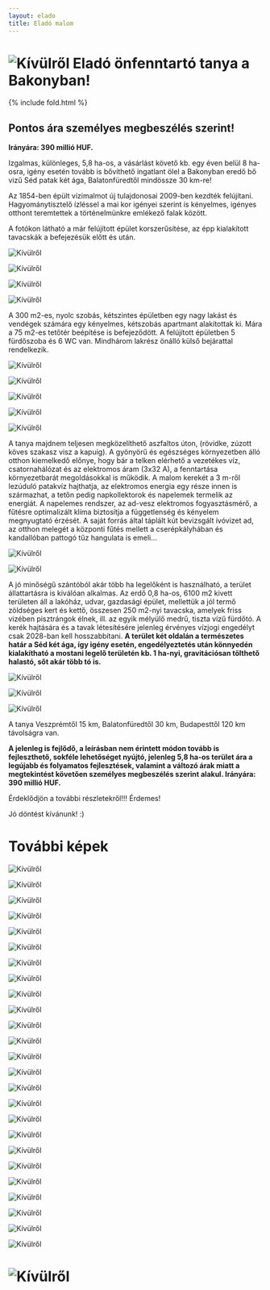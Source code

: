 ```yaml
---
layout: elado
title: Eladó malom
---
```


# ![Kívülről](https://i.imgur.com/HSakLid.jpg) Eladó önfenntartó tanya a Bakonyban!

{% include fold.html %}

## Pontos ára személyes megbeszélés szerint!
**Irányára: 390 millió HUF.**


Izgalmas, különleges, 5,8 ha-os, a vásárlást követő kb. egy éven belül 8 ha-osra, igény esetén tovább is bővíthető ingatlant ölel a Bakonyban eredő bő vizű Séd patak két ága, Balatonfüredtől mindössze 30 km-re!

Az 1854-ben épült vízimalmot új tulajdonosai 2009-ben kezdték felújítani. Hagyománytisztelő ízléssel a mai kor igényei szerint is kényelmes, igényes otthont teremtettek a történelmünkre emlékező falak között. 

A fotókon látható a már felújított épület korszerűsítése, az épp kialakított tavacskák a befejezésük előtt és után. 

![Kívülről](https://i.imgur.com/y6O4BeK.jpg)

![Kívülről](https://i.imgur.com/JAcfpSa.jpg)

![Kívülről](https://i.imgur.com/eiYFpPE.jpg)

![Kívülről](https://i.imgur.com/WXF6yub.jpg)

A 300 m2-es, nyolc szobás, kétszintes épületben egy nagy lakást és vendégek számára egy kényelmes, kétszobás apartmant alakítottak ki. Mára a 75 m2-es tetőtér beépítése is befejeződött. A felújított épületben 5 fürdőszoba és 6 WC van. Mindhárom lakrész önálló külső bejárattal rendelkezik. 

![Kívülről](https://i.imgur.com/AhuyWn4.jpg)

![Kívülről](https://i.imgur.com/1mO1Qu9.jpg)

![Kívülről](https://i.imgur.com/zipFLEZ.jpg)

![Kívülről](https://i.imgur.com/JjwSV0l.jpg)

![Kívülről](https://i.imgur.com/6rZjLTe.jpg)

A tanya majdnem teljesen megközelíthető aszfaltos úton, (rövidke, zúzott köves szakasz visz a kapuig). A gyönyörű és egészséges környezetben álló otthon kiemelkedő előnye, hogy bár a telken elérhető a vezetékes víz, csatornahálózat és az elektromos áram (3x32 A), a fenntartása környezetbarát megoldásokkal is működik. A malom kerekét a 3 m-ről lezúduló patakvíz hajthatja, az elektromos energia egy része innen is származhat, a tetőn pedig napkollektorok és napelemek termelik az energiát. A napelemes rendszer, az ad-vesz elektromos fogyasztásmérő, a fűtésre optimalizált klíma biztosítja a függetlenség és kényelem megnyugtató érzését. A saját forrás által táplált kút bevizsgált ivóvizet ad, az otthon melegét a központi fűtés mellett a cserépkályhában és kandallóban pattogó tűz hangulata is emeli…

![Kívülről](https://i.imgur.com/7E4lwFm.jpg)

![Kívülről](https://i.imgur.com/amgPlmg.jpg)

A jó minőségű szántóból akár több ha legelőként is használható, a terület állattartásra is kiválóan alkalmas. Az erdő 0,8 ha-os, 6100 m2 kivett területen áll a lakóház, udvar, gazdasági épület, mellettük a jól termő zöldséges kert és kettő, összesen 250 m2-nyi tavacska, amelyek friss vizében pisztrángok élnek, ill. az egyik mélyülő medrű, tiszta vízű fürdőtó. A kerék hajtására és a tavak létesítésére jelenleg érvényes vízjogi engedélyt csak 2028-ban kell hosszabbítani. 
**A terület két oldalán a természetes határ a Séd két ága, így igény esetén, engedélyeztetés után könnyedén kialakítható a mostani legelő területén kb. 1 ha-nyi, gravitációsan tölthető halastó, sőt akár több tó is.**

![Kívülről](https://i.imgur.com/Nae804W.jpg)

![Kívülről](https://i.imgur.com/96RdIM1.jpg)

![Kívülről](https://i.imgur.com/iVekA8C.jpg)

A tanya Veszprémtől 15 km, Balatonfüredtől 30 km, Budapesttől 120 km távolságra van.

**A jelenleg is fejlődő, a leírásban nem érintett módon tovább is fejleszthető, sokféle lehetőséget nyújtó, jelenleg 5,8 ha-os terület ára a legújabb és folyamatos fejlesztések, valamint a változó árak miatt a megtekintést követően személyes megbeszélés szerint alakul.
Irányára: 390 millió HUF.**

Érdeklődjön a további részletekről!!! Érdemes!

Jó döntést kívánunk! :)

# További képek

![Kívülről](https://i.imgur.com/LqFrwjU.jpg)

![Kívülről](https://i.imgur.com/ZYDQ38h.jpg)

![Kívülről](https://i.imgur.com/cHwgdIm.jpg)

![Kívülről](https://i.imgur.com/y00UVO2.jpg)

![Kívülről](https://i.imgur.com/YhI4eTS.jpg)

![Kívülről](https://i.imgur.com/tc6fhUS.jpg)

![Kívülről](https://i.imgur.com/NBloOsX.jpg)

![Kívülről](https://i.imgur.com/pwnwLmS.jpg)

![Kívülről](https://i.imgur.com/bIz4DC5.jpg)

![Kívülről](https://i.imgur.com/XPNh6sa.jpg)

![Kívülről](https://i.imgur.com/7nJY3Vg.jpg)

![Kívülről](https://i.imgur.com/8PldK8Q.jpg)

![Kívülről](https://i.imgur.com/PGn81UA.jpg)

![Kívülről](https://i.imgur.com/GBVGLUi.jpg)

![Kívülről](https://i.imgur.com/lvGf4Vr.jpg)

![Kívülről](https://i.imgur.com/uLm5uNr.jpg)

![Kívülről](https://i.imgur.com/Pt8XAD0.jpg)

![Kívülről](https://i.imgur.com/jU6yM23.jpg)

![Kívülről](https://i.imgur.com/EfiB1LL.jpg)

![Kívülről](https://i.imgur.com/Fiop18z.jpg)

![Kívülről](https://i.imgur.com/6r1ZOKL.jpg)

![Kívülről](https://i.imgur.com/lQgpfgh.jpg)

![Kívülről](https://i.imgur.com/M2ikrHC.jpg)

![Kívülről](https://i.imgur.com/BwOM97E.jpg)

![Kívülről](https://i.imgur.com/hAC5Lgf.jpg)

# ![Kívülről](https://i.imgur.com/UHdPvMr.jpg)
